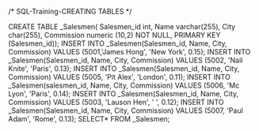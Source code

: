 /* SQL-Training-CREATING TABLES */

CREATE TABLE _Salesmen(
Salesmen_id int, Name varchar(255),
City char(255), Commission numeric (10,2) NOT NULL,
PRIMARY KEY (Salesmen_id)); 
INSERT INTO _Salesmen(Salesmen_id, Name, City, Commission)
VALUES (5001,'James Hong', 'New York', 0.15); 
INSERT INTO _Salesmen(Salesmen_id, Name, City, Commission)
VALUES (5002, 'Nail Knite', 'Paris', 0.13); 
INSERT INTO _Salesmen(Salesmen_id, Name, City, Commission)
VALUES (5005, 'Pit Alex', 'London', 0.11);
INSERT INTO _Salesmen(salesmen_id, Name, City, Commission)
VALUES (5006, 'Mc Lyon', 'Paris', 0.14);
INSERT INTO _Salesmen(Salesmen_id, Name, City, Commission)
VALUES (5003, 'Lauson Hen', '   ', 0.12); 
INSERT INTO _Salesmen(Salesmen_id, Name, City, Commission)
VALUES (5007, 'Paul Adam', 'Rome', 0.13); 
SELECT* FROM _Salesmen;

